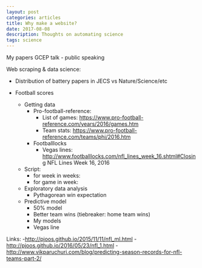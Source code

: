 ```yaml
---
layout: post
categories: articles
title: Why make a website?
date: 2017-08-08
description: Thoughts on automating science
tags: science
---
```


My papers
GCEP talk - public speaking

Web scraping & data science:
- Distribution of battery papers in JECS vs Nature/Science/etc

- Football scores
  - Getting data
    - Pro-football-reference:
      - List of games: https://www.pro-football-reference.com/years/2016/games.htm
      - Team stats: https://www.pro-football-reference.com/teams/phi/2016.htm
    - Footballlocks
      - Vegas lines: http://www.footballlocks.com/nfl_lines_week_16.shtml#Closing NFL Lines Week 16, 2016
  - Script:
    - for week in weeks:
    - for game in week:
  - Exploratory data analysis
    - Pythagorean win expectation
  - Predictive model
    - 50% model
    - Better team wins (tiebreaker: home team wins)
    - My models
    - Vegas line

Links:
-http://pjoos.github.io/2015/11/11/nfl_ml.html
-http://pjoos.github.io/2016/05/23/nfl_1.html
-http://www.vikparuchuri.com/blog/predicting-season-records-for-nfl-teams-part-2/
